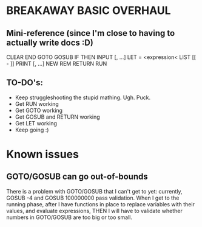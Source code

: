 # BREAKAWAY BASIC OVERHAUL

## Mini-reference (since I'm close to having to actually write docs :D)

CLEAR
END
GOTO <expression>
GOSUB <expression>
IF <conditions> THEN <number or statement>
INPUT <variable>[, <variable>...]
LET <variable> = <expression<
LIST [<number>[ - <number>]]
PRINT <expression>[, <expression>...]
NEW
REM <comment>
RETURN
RUN

## TO-DO's:

* Keep struggleshooting the stupid mathing.  Ugh.  Puck.
* Get RUN working
* Get GOTO working
* Get GOSUB and RETURN working
* Get LET working
* Keep going :)

# Known issues

## GOTO/GOSUB can go out-of-bounds

There is a problem with GOTO/GOSUB that I can't get to yet: currently, GOSUB -4 and GOSUB 100000000 pass validation.  When I get to the running phase, after I have functions in place to replace variables with their values, and evaluate expressions, THEN I will have to validate whether numbers in GOTO/GOSUB are too big or too small.

